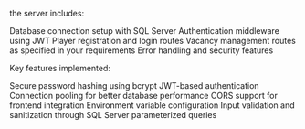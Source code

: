 the server includes:

Database connection setup with SQL Server
Authentication middleware using JWT
Player registration and login routes
Vacancy management routes as specified in your requirements
Error handling and security features

Key features implemented:

Secure password hashing using bcrypt
JWT-based authentication
Connection pooling for better database performance
CORS support for frontend integration
Environment variable configuration
Input validation and sanitization through SQL Server parameterized queries
